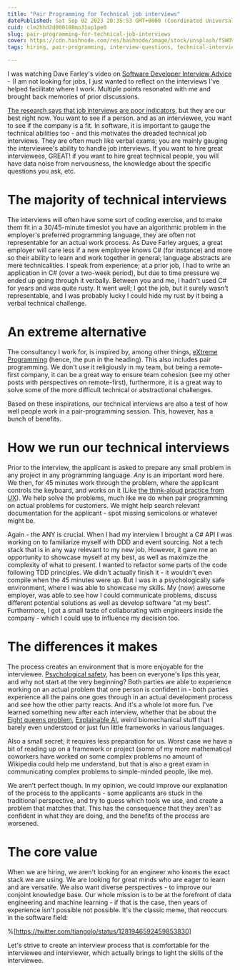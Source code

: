```yaml
---
title: "Pair Programming for Technical job interviews"
datePublished: Sat Sep 02 2023 20:35:53 GMT+0000 (Coordinated Universal Time)
cuid: clm2hhd2d000108mo31up1pe0
slug: pair-programming-for-technical-job-interviews
cover: https://cdn.hashnode.com/res/hashnode/image/stock/unsplash/fSWOVc3e06w/upload/5598d9d2d8239fd54a167983e0fd525a.jpeg
tags: hiring, pair-programming, interview-questions, technical-interview, interview-preparations

---
```


I was watching Dave Farley's video on [Software Developer Interview Advice](https://www.youtube.com/watch?v=osnOY5zgdMI) - (I am not looking for jobs, I just wanted to reflect on the interviews I've helped facilitate where I work. Multiple points resonated with me and brought back memories of prior discussions.

[The research says that job interviews are poor indicators](https://www.psychologytoday.com/us/blog/insight-therapy/202008/poor-predictors-job-interviews-are-useless-and-unfair), but they are our best right now. You want to see if a person. and as an interviewee, you want to see if the company is a fit. In software, it is important to gauge the technical abilities too - and this motivates the dreaded technical job interviews. They are often much like verbal exams; you are mainly gauging the interviewee's ability to handle job interviews. If you want to hire great interviewees, GREAT! if you want to hire great technical people, you will have data noise from nervousness, the knowledge about the specific questions you ask, etc.

# The majority of technical interviews

The interviews will often have some sort of coding exercise, and to make them fit in a 30/45-minute timeslot you have an algorithmic problem in the employer's preferred programming language, they are often not representable for an actual work process. As Dave Farley argues, a great employer will care less if a new employee knows C# (for instance) and more so their ability to learn and work together in general; language abstracts are mere technicalities. I speak from experience; at a prior job, I had to write an application in C# (over a two-week period), but due to time pressure we ended up going through it verbally. Between you and me, I hadn't used C# for years and was quite rusty. It went well; I got the job, but it surely wasn't representable, and I was probably lucky I could hide my rust by it being a verbal technical challenge.

# An extreme alternative

The consultancy I work for, is inspired by, among other things, [eXtreme Programming](https://en.wikipedia.org/wiki/Extreme_programming) (hence, the pun in the heading). This also includes pair programming. We don't use it religiously in my team, but being a remote-first company, it can be a great way to ensure team cohesion (see my other posts with perspectives on remote-first), furthermore, it is a great way to solve some of the more difficult technical or abstractional challenges.

Based on these inspirations, our technical interviews are also a test of how well people work in a pair-programming session. This, however, has a bunch of benefits.

# How we run our technical interviews

Prior to the interview, the applicant is asked to prepare any small problem in any project in any programming language. *Any* is an important word here. We then, for 45 minutes work through the problem, where the applicant controls the keyboard, and works on it (Like [the think-aloud practice from UX](https://en.wikipedia.org/wiki/Think_aloud_protocol)). We help solve the problems, much like we do when pair programming on actual problems for customers. We might help search relevant documentation for the applicant - spot missing semicolons or whatever might be.

Again - the ANY is crucial. When I had my interview I brought a C# API I was working on to familiarize myself with DDD and event sourcing. Not a tech stack that is in any way relevant to my new job. However, it gave me an opportunity to showcase myself at my best, as well as maximize the complexity of what to present. I wanted to refactor some parts of the code following TDD principles. We didn't actually finish it - it wouldn't even compile when the 45 minutes were up. But I was in a psychologically safe environment, where I was able to showcase my skills. My (now) awesome employer, was able to see how I could communicate problems, discuss different potential solutions as well as develop software "at my best". Furthermore, I got a small taste of collaborating with engineers inside the company - which I could use to influence my decision too.

# The differences it makes
The process creates an environment that is more enjoyable for the interviewee. [Psychological safety](https://hbr.org/2023/02/what-is-psychological-safety), has been on everyone's lips this year, and why not start at the very beginning? Both parties are able to experience working on an actual problem that one person is confident in - both parties experience all the pains one goes through in an actual development process and see how the other party reacts. And it's a whole lot more fun. I've learned something new after each interview, whether that be about the [Eight queens problem](https://en.wikipedia.org/wiki/Eight_queens_puzzle), [Explainable AI](https://en.wikipedia.org/wiki/Explainable_artificial_intelligence), weird biomechanical stuff that I barely even understood or just fun little frameworks in various languages.  

Also a small secret; it requires less preparation for us. Worst case we have a bit of reading up on a framework or project (some of my more mathematical coworkers have worked on some complex problems no amount of Wikipedia could help me understand, but that is also a great exam in communicating complex problems to simple-minded people, like me).

We aren't perfect though. In my opinion, we could improve our explanation of the process to the applicants - some applicants are stuck in the traditional perspective, and try to guess which tools we use, and create a problem that matches that. This has the consequence that they aren't as confident in what they are doing, and the benefits of the process are worsened. 

# The core value

When we are hiring, we aren't looking for an engineer who knows the exact stack we are using. We are looking for great minds who are eager to learn and are versatile. We also want diverse perspectives - to improve our conjoint knowledge base. Our whole mission is to be at the forefront of data engineering and machine learning - if that is the case, then years of experience isn't possible not possible. It's the classic meme, that reoccurs in the software field:

%[https://twitter.com/tiangolo/status/1281946592459853830]

Let's strive to create an interview process that is comfortable for the interviewee and interviewer, which actually brings to light the skills of the interviewee.